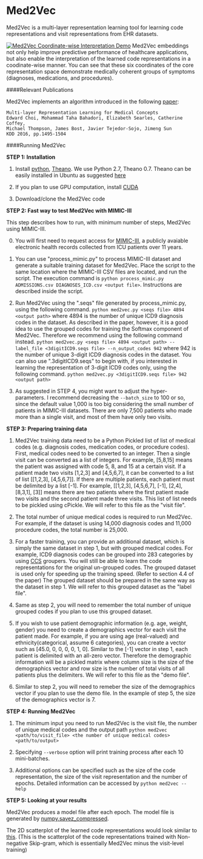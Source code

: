 Med2Vec
=========================================

Med2Vec is a multi-layer representation learning tool for learning code representations and visit representations from EHR datasets.

[![Med2Vec Coordinate-wise Interpretation Demo](http://www.cc.gatech.edu/~echoi48/images/med2vec_interpret.png)](https://youtu.be/UR_f2rmMJkk?t=2m28s "Med2Vec Coordinate-wise Interpretation Demo - Click to Watch!")
Med2Vec embeddings not only help improve predictive performance of healthcare applications, but also enable the interpretation of the learned code representations in a coodinate-wise manner. You can see that these six coordinates of the core representation space demonstrate medically coherent groups of symptoms (diagnoses, medications, and procedures). 

####Relevant Publications

Med2Vec implements an algorithm introduced in the following [paper](http://www.kdd.org/kdd2016/subtopic/view/multi-layer-representation-learning-for-medical-concepts):

    Multi-layer Representation Learning for Medical Concepts
	Edward Choi, Mohammad Taha Bahadori, Elizabeth Searles, Catherine Coffey, 
	Michael Thompson, James Bost, Javier Tejedor-Sojo, Jimeng Sun
	KDD 2016, pp.1495-1504

####Running Med2Vec

**STEP 1: Installation**  

1. Install [python](https://www.python.org/), [Theano](http://deeplearning.net/software/theano/index.html). We use Python 2.7, Theano 0.7. Theano can be easily installed in Ubuntu as suggested [here](http://deeplearning.net/software/theano/install_ubuntu.html#install-ubuntu)

2. If you plan to use GPU computation, install [CUDA](https://developer.nvidia.com/cuda-downloads)

3. Download/clone the Med2Vec code  

**STEP 2: Fast way to test Med2Vec with MIMIC-III**

This step describes how to run, with minimum number of steps, Med2Vec using MIMIC-III. 

0. You will first need to request access for [MIMIC-III](https://mimic.physionet.org/gettingstarted/access/), a publicly avaiable electronic health records collected from ICU patients over 11 years. 

1. You can use "process_mimic.py" to process MIMIC-III dataset and generate a suitable training dataset for Med2Vec.
Place the script to the same location where the MIMIC-III CSV files are located, and run the script. 
The execution command is `python process_mimic.py ADMISSIONS.csv DIAGNOSES_ICD.csv <output file>`.
Instructions are described inside the script. 

2. Run Med2Vec using the ".seqs" file generated by process_mimic.py, using the following command.
`python med2vec.py <seqs file> 4894 <output path>`
where 4894 is the number of unique ICD9 diagnosis codes in the dataset.
As described in the paper, however, it is a good idea to use the grouped codes for training the Softmax component of Med2Vec. Therefore we recommend using the following command instead.
`python med2vec.py <seqs file> 4894 <output path> --label_file <3digitICD9.seqs file> --n_output_codes 942`
where 942 is the number of unique 3-digit ICD9 diagnosis codes in the dataset.
You can also use ".3digitICD9.seqs" to begin with, if you interested in learning the representation of 3-digit ICD9 codes only, using the following command.
`python med2vec.py <3digitICD9.seqs file> 942 <output path>`

3. As suggested in STEP 4, you might want to adjust the hyper-parameters. 
I recommend decreasing the `--batch_size` to 100 or so, since the default value 1,000 is too big considering the small number of patients in MIMIC-III datasets. 
There are only 7,500 patients who made more than a single visit, and most of them have only two visits.

**STEP 3: Preparing training data**  

1. Med2Vec training data need to be a Python Pickled list of list of medical codes (e.g. diagnosis codes, medication codes, or procedure codes). 
First, medical codes need to be converted to an integer. Then a single visit can be converted as a list of integers. 
For example, [5,8,15] means the patient was assigned with code 5, 8, and 15 at a certain visit. 
If a patient made two visits [1,2,3] and [4,5,6,7], it can be converted to a list of list [[1,2,3], [4,5,6,7]]. 
If there are multiple patients, each patient must be delimited by a list [-1]. 
For example, [[1,2,3], [4,5,6,7], [-1], [2,4], [8,3,1], [3]] means there are two patients where the first patient made two visits and the second patient made three visits. 
This list of list needs to be pickled using cPickle. We will refer to this file as the "visit file".

2. The total number of unique medical codes is required to run Med2Vec. 
For example, if the dataset is using 14,000 diagnosis codes and 11,000 procedure codes, the total number is 25,000. 

3. For a faster training, you can provide an additional dataset, which is simply the same dataset in step 1, but with grouped medical codes. 
For example, ICD9 diagnosis codes can be grouped into 283 categories by using [CCS](https://www.hcup-us.ahrq.gov/toolssoftware/ccs/ccs.jsp) groupers. 
You will still be able to learn the code representations for the original un-grouped codes. 
The grouped dataset is used only for speeding up the training speed. (Refer to section 4.4 of the paper) 
The grouped dataset should be prepared in the same way as the dataset in step 1. We will refer to this grouped dataset as the "label file".

4. Same as step 2, you will need to remember the total number of unique grouped codes if you plan to use this grouped dataset.

5. If you wish to use patient demographic information (e.g. age, weight, gender) you need to create a demographics vector for each visit the patient made. 
For example, if you are using age (real-valued) and ethnicity(categorical, assume 6 categories), you can create a vector such as [45.0, 0, 0, 0, 0, 1, 0]. 
Similar to the [-1] vector in step 1, each patient is delimited with an all-zero vector. 
Therefore the demographic information will be a pickled matrix where column size is the size of the demographics vector and row size is the number of total visits of all patients plus the delimiters. 
We will refer to this file as the "demo file".

6. Similar to step 2, you will need to remeber the size of the demographics vector if you plan to use the demo file. 
In the example of step 5, the size of the demographics vector is 7.

**STEP 4: Running Med2Vec**  

1. The minimum input you need to run Med2Vec is the visit file, the number of unique medical codes and the output path
`python med2vec <path/to/visit_file> <the number of unique medical codes> <path/to/output>`  

2. Specifying `--verbose` option will print training process after each 10 mini-batches.

3. Additional options can be specified such as the size of the code representation, the size of the visit representation and the number of epochs. Detailed information can be accessed by `python med2vec --help`

**STEP 5: Looking at your results**  

Med2Vec produces a model file after each epoch. The model file is generated by [numpy.savez_compressed](http://docs.scipy.org/doc/numpy-1.10.1/reference/generated/numpy.savez_compressed.html).

The 2D scatterplot of the learned code representations would look similar to [this](http://www.cc.gatech.edu/~echoi48/scatterplot/nnsg_h200e49_category10.html).
(This is the scatterplot of the code representations trained with Non-negative Skip-gram, which is essentially Med2Vec minus the visit-level training)
